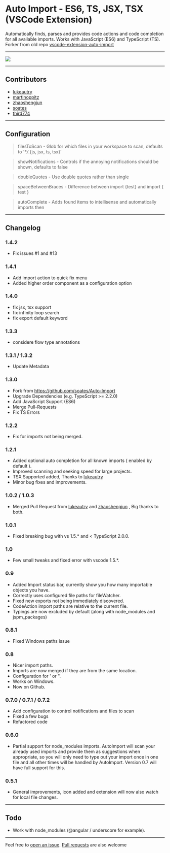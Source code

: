 # Auto Import - ES6, TS, JSX, TSX (VSCode Extension)

Automatically finds, parses and provides code actions and code completion for all available imports. Works with JavaScript (ES6) and TypeScript (TS).
Forker from old repo [vscode-extension-auto-import](https://github.com/martinoppitz/vscode-extension-auto-import)

---

<img src="https://media.giphy.com/media/l1J9FmoFwrcqr538Y/giphy.gif">

---

## Contributors

- [lukeautry](https://github.com/lukeautry)
- [martinoppitz](https://github.com/martinoppitz)
- [zhaoshengjun](https://github.com/zhaoshengjun)
- [soates](https://github.com/soates)
- [third774](https://github.com/third774)

---

## Configuration

> filesToScan - Glob for which files in your workspace to scan, defaults to '\*_/_.{js, jsx, ts, tsx}'

> showNotifications - Controls if the annoying notifications should be shown, defaults to false

> doubleQuotes - Use double quotes rather than single

> spaceBetweenBraces - Difference between import {test} and import { test }

> autoComplete - Adds found items to intellisense and automatically imports then

---

## Changelog

### 1.4.2

- Fix issues #1 and #13

### 1.4.1

- Add import action to quick fix menu
- Added higher order component as a configuration option

### 1.4.0

- fix jsx, tsx support
- fix infinity loop search
- fix export default keyword

### 1.3.3

- considere flow type annotations

### 1.3.1 / 1.3.2

- Update Metadata

### 1.3.0

- Fork from https://github.com/soates/Auto-Import
- Upgrade Dependencies (e.g. TypeScript >= 2.2.0)
- Add JavaScript Support (ES6)
- Merge Pull-Requests
- Fix TS Errors

### 1.2.2

- Fix for imports not being merged.

### 1.2.1

- Added optional auto completion for all known imports ( enabled by default ).
- Improved scanning and seeking speed for large projects.
- TSX Supported added, Thanks to [lukeautry](https://github.com/lukeautry "lukeautry")
- Minor bug fixes and improvements.

### 1.0.2 / 1.0.3

- Merged Pull Request from [lukeautry](https://github.com/lukeautry "lukeautry") and [zhaoshengjun](https://github.com/zhaoshengjun "zhaoshengjun") , Big thanks to both.

### 1.0.1

- Fixed breaking bug with vs 1.5.* and < TypeScript 2.0.0.

### 1.0

- Few small tweaks and fixed error with vscode 1.5.*.

### 0.9

- Added Import status bar, currently show you how many importable objects you have.
- Correctly uses configured file paths for fileWatcher.
- Fixed new exports not being immediately discovered.
- CodeAction import paths are relative to the current file.
- Typings are now excluded by default (along with node_modules and jspm_packages)

### 0.8.1

- Fixed Windows paths issue

### 0.8

- Nicer import paths.
- Imports are now merged if they are from the same location.
- Configuration for ' or ".
- Works on Windows.
- Now on Github.

### 0.7.0 / 0.7.1 / 0.7.2

- Add configuration to control notifications and files to scan
- Fixed a few bugs
- Refactored code

### 0.6.0

- Partial support for node_modules imports. AutoImport will scan your already used imports and provide them as suggestions when appropriate, so you will only need to type out your import once in one file and all other times will be handled by AutoImport. Version 0.7 will have full support for this.

### 0.5.1

- General improvements, icon added and extension will now also watch for local file changes.

---

## Todo

- Work with node_modules (@angular / underscore for example).

---

Feel free to [open an issue](https://github.com/NuclleaR/vscode-extension-auto-import/issues). [Pull requests](https://github.com/NuclleaR/vscode-extension-auto-import/pulls) are also welcome
